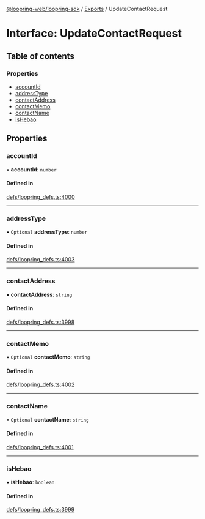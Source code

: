 [@loopring-web/loopring-sdk](../README.md) / [Exports](../modules.md) / UpdateContactRequest

# Interface: UpdateContactRequest

## Table of contents

### Properties

- [accountId](UpdateContactRequest.md#accountid)
- [addressType](UpdateContactRequest.md#addresstype)
- [contactAddress](UpdateContactRequest.md#contactaddress)
- [contactMemo](UpdateContactRequest.md#contactmemo)
- [contactName](UpdateContactRequest.md#contactname)
- [isHebao](UpdateContactRequest.md#ishebao)

## Properties

### accountId

• **accountId**: `number`

#### Defined in

[defs/loopring_defs.ts:4000](https://github.com/Loopring/loopring_sdk/blob/81e0b16/src/defs/loopring_defs.ts#L4000)

___

### addressType

• `Optional` **addressType**: `number`

#### Defined in

[defs/loopring_defs.ts:4003](https://github.com/Loopring/loopring_sdk/blob/81e0b16/src/defs/loopring_defs.ts#L4003)

___

### contactAddress

• **contactAddress**: `string`

#### Defined in

[defs/loopring_defs.ts:3998](https://github.com/Loopring/loopring_sdk/blob/81e0b16/src/defs/loopring_defs.ts#L3998)

___

### contactMemo

• `Optional` **contactMemo**: `string`

#### Defined in

[defs/loopring_defs.ts:4002](https://github.com/Loopring/loopring_sdk/blob/81e0b16/src/defs/loopring_defs.ts#L4002)

___

### contactName

• `Optional` **contactName**: `string`

#### Defined in

[defs/loopring_defs.ts:4001](https://github.com/Loopring/loopring_sdk/blob/81e0b16/src/defs/loopring_defs.ts#L4001)

___

### isHebao

• **isHebao**: `boolean`

#### Defined in

[defs/loopring_defs.ts:3999](https://github.com/Loopring/loopring_sdk/blob/81e0b16/src/defs/loopring_defs.ts#L3999)
